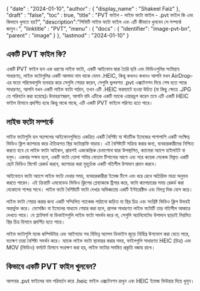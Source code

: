 {
  "date" : "2024-01-10",
  "author" : {
    "display_name" : "Shakeel Faiz"
},
  "draft" : "false",
  "toc" : true,
  "title" : "PVT ফাইল - লাইভ ফটো ফাইল - .pvt ফাইল কি এবং কিভাবে খুলতে হয়?",
  "description":"পিভিটি লাইভ ফটো ফাইল এবং এটি কীভাবে খুলবেন সে সম্পর্কে জানুন।",
  "linktitle" : "PVT",
  "menu" : {
    "docs" : {
      "identifier": "image-pvt-bn",
      "parent" : "image"
}
},
  "lastmod" : "2024-01-10"
}

## একটি PVT ফাইল কি?

একটি PVT ফাইল হল এক ধরণের লাইভ ফটো, একটি আইফোন দ্বারা তৈরি ছবি এবং ভিডিওগুলির সংমিশ্রণ৷ সাধারণত, লাইভ ফটোগুলির একটি আলাদা নাম থাকে যেমন .HEIC, কিন্তু কখনও কখনও আপনি যখন AirDrop-এর মতো পরিষেবাগুলি ব্যবহার করে সেগুলি শেয়ার করেন, সেগুলি ভুলবশত .pvt এক্সটেনশন দিয়ে শেষ হতে পারে৷ সাধারণত, আপনি যখন একটি লাইভ ফটো পাঠান, তখন এটি .HEIC ফরম্যাটে হওয়া উচিত (বা কিছু ক্ষেত্রে .JPG তে পরিবর্তন করা হয়েছে)৷ উদাহরণস্বরূপ, আপনি যদি এটিকে একটি ম্যাকে এয়ারড্রপ করেন তবে এটি একটি HEIC ফাইল হিসাবে প্রদর্শিত হবে৷ কিন্তু মাঝে মাঝে, এটি একটি PVT ফাইলে পরিণত হতে পারে।

## লাইভ ফটো সম্পর্কে

লাইভ ফটোগুলি হল অ্যাপলের আইফোনগুলিতে একত্রিত একটি বৈশিষ্ট্য যা স্ট্যাটিক ইমেজের পাশাপাশি একটি সংক্ষিপ্ত ভিডিও ক্লিপ ক্যাপচার করে ঐতিহ্যগত স্থির ফটোগ্রাফি বাড়ায়। এই বৈশিষ্ট্যটি সক্রিয় করার জন্য, ব্যবহারকারীদের নিশ্চিত করতে হবে যে লাইভ ফটো আইকন, প্রায়শই এককেন্দ্রিক চেনাশোনা দ্বারা উপস্থাপিত, ক্যামেরা অ্যাপে হাইলাইট বা হলুদ। একবার সক্ষম হলে, একটি ফটো তোলা শাটার বোতাম টিপানোর আগে এবং পরে কয়েক সেকেন্ড বিস্তৃত একটি ছোট ভিডিও স্নিপেট রেকর্ড করবে, ক্যাপচার করা মুহূর্তকে একটি গতিশীল উপাদান প্রদান করবে।

আইফোনে ফটো অ্যাপে লাইভ ফটো দেখার সময়, ব্যবহারকারীরা ইমেজ টিপে এবং ধরে রেখে অতিরিক্ত মাত্রা অনুভব করতে পারেন। এই ক্রিয়াটি এমবেডেড ভিডিও ক্লিপের প্লেব্যাককে ট্রিগার করে, ফটো ক্যাপচারের সময় রেকর্ড করা যেকোনো শব্দের সাথে। লাইভ ফটো বৈশিষ্ট্যটি ফটো দেখার অভিজ্ঞতায় একটি ইন্টারেক্টিভ এবং নিমগ্ন দিক যোগ করে।

লাইভ ফটো শেয়ার করার জন্য একটি সম্মিলিত প্যাকেজ পাঠানো জড়িত যা স্থির চিত্র এবং সংশ্লিষ্ট ভিডিও ক্লিপ উভয়ই অন্তর্ভুক্ত করে। মেসেজিং বা ইমেলের মাধ্যমে শেয়ার করা হলে, প্রাপক সাধারণত লাইভ ফটোটি তার গতিশীল আকারে দেখতে পারে। যে প্ল্যাটফর্ম বা ডিভাইসগুলি লাইভ ফটো সমর্থন করে না, সেগুলি অ্যানিমেটেড উপাদান ছাড়াই নিয়মিত স্থির চিত্র হিসাবে প্রদর্শিত হতে পারে।

লাইভ ফটোগুলি ম্যাক কম্পিউটার এবং আইপ্যাড সহ বিভিন্ন অ্যাপল ডিভাইস জুড়ে নির্বিঘ্নে উপভোগ করা যেতে পারে, যতক্ষণ তারা বৈশিষ্ট্য সমর্থন করে। ম্যাকে লাইভ ফটো স্থানান্তর করার সময়, ফাইলগুলি সাধারণত HEIC (চিত্র) এবং MOV (ভিডিও) ফর্ম্যাট হিসাবে সংরক্ষণ করা হয়, লাইভ ফটোর সমন্বিত প্রকৃতি বজায় রাখে।

## কিভাবে একটি PVT ফাইল খুলবেন?

আপনার .pvt ফাইলের নাম পরিবর্তন করে .heic ফাইল এক্সটেনশন রাখুন এবং HEIC ইমেজ ভিউয়ার দিয়ে খুলুন।

